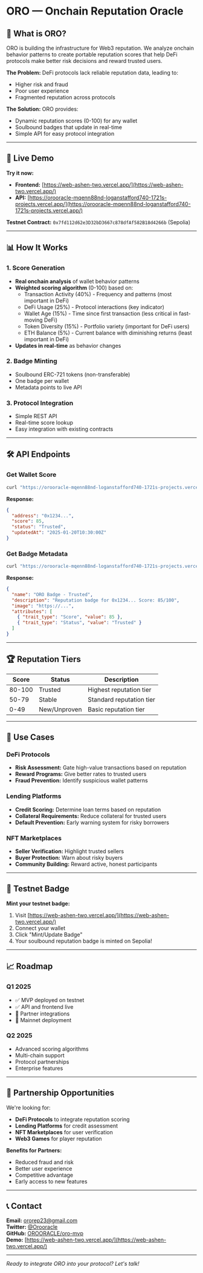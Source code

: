 # ORO — Onchain Reputation Oracle

## 🎯 What is ORO?

ORO is building the infrastructure for Web3 reputation. We analyze onchain behavior patterns to create portable reputation scores that help DeFi protocols make better risk decisions and reward trusted users.

**The Problem:** DeFi protocols lack reliable reputation data, leading to:
- Higher risk and fraud
- Poor user experience
- Fragmented reputation across protocols

**The Solution:** ORO provides:
- Dynamic reputation scores (0-100) for any wallet
- Soulbound badges that update in real-time
- Simple API for easy protocol integration

---

## 🚀 Live Demo

**Try it now:**
- **Frontend:** [https://web-ashen-two.vercel.app/](https://web-ashen-two.vercel.app/)
- **API:** [https://orooracle-mqenn88nd-loganstafford740-1721s-projects.vercel.app/](https://orooracle-mqenn88nd-loganstafford740-1721s-projects.vercel.app/)

**Testnet Contract:** `0x7fd112d62e3D32bD3667c878dfAf582B18d4266b` (Sepolia)

---

## 📊 How It Works

### 1. Score Generation
- **Real onchain analysis** of wallet behavior patterns
- **Weighted scoring algorithm** (0-100) based on:
  - Transaction Activity (40%) - Frequency and patterns (most important in DeFi)
  - DeFi Usage (25%) - Protocol interactions (key indicator)
  - Wallet Age (15%) - Time since first transaction (less critical in fast-moving DeFi)
  - Token Diversity (15%) - Portfolio variety (important for DeFi users)
  - ETH Balance (5%) - Current balance with diminishing returns (least important in DeFi)
- **Updates in real-time** as behavior changes

### 2. Badge Minting
- Soulbound ERC-721 tokens (non-transferable)
- One badge per wallet
- Metadata points to live API

### 3. Protocol Integration
- Simple REST API
- Real-time score lookup
- Easy integration with existing contracts

---

## 🛠️ API Endpoints

### Get Wallet Score
```bash
curl "https://orooracle-mqenn88nd-loganstafford740-1721s-projects.vercel.app/score/0x1234..."
```

**Response:**
```json
{
  "address": "0x1234...",
  "score": 85,
  "status": "Trusted",
  "updatedAt": "2025-01-20T10:30:00Z"
}
```

### Get Badge Metadata
```bash
curl "https://orooracle-mqenn88nd-loganstafford740-1721s-projects.vercel.app/metadata/0x1234....json"
```

**Response:**
```json
{
  "name": "ORO Badge - Trusted",
  "description": "Reputation badge for 0x1234... Score: 85/100",
  "image": "https://...",
  "attributes": [
    { "trait_type": "Score", "value": 85 },
    { "trait_type": "Status", "value": "Trusted" }
  ]
}
```

---

## 🏆 Reputation Tiers

| Score | Status | Description |
|-------|--------|-------------|
| 80-100 | Trusted | Highest reputation tier |
| 50-79 | Stable | Standard reputation tier |
| 0-49 | New/Unproven | Basic reputation tier |

---

## 💼 Use Cases

### DeFi Protocols
- **Risk Assessment:** Gate high-value transactions based on reputation
- **Reward Programs:** Give better rates to trusted users
- **Fraud Prevention:** Identify suspicious wallet patterns

### Lending Platforms
- **Credit Scoring:** Determine loan terms based on reputation
- **Collateral Requirements:** Reduce collateral for trusted users
- **Default Prevention:** Early warning system for risky borrowers

### NFT Marketplaces
- **Seller Verification:** Highlight trusted sellers
- **Buyer Protection:** Warn about risky buyers
- **Community Building:** Reward active, honest participants

---

## 🎯 Testnet Badge

**Mint your testnet badge:**
1. Visit [https://web-ashen-two.vercel.app/](https://web-ashen-two.vercel.app/)
2. Connect your wallet
3. Click "Mint/Update Badge"
4. Your soulbound reputation badge is minted on Sepolia!

---

## 📈 Roadmap

### Q1 2025
- ✅ MVP deployed on testnet
- ✅ API and frontend live
- 🔄 Partner integrations
- 🔄 Mainnet deployment

### Q2 2025
- Advanced scoring algorithms
- Multi-chain support
- Protocol partnerships
- Enterprise features

---

## 🤝 Partnership Opportunities

We're looking for:
- **DeFi Protocols** to integrate reputation scoring
- **Lending Platforms** for credit assessment
- **NFT Marketplaces** for user verification
- **Web3 Games** for player reputation

**Benefits for Partners:**
- Reduced fraud and risk
- Better user experience
- Competitive advantage
- Early access to new features

---

## 📞 Contact

**Email:** ororep23@gmail.com  
**Twitter:** [@Orooracle](https://x.com/Orooracle)  
**GitHub:** [OROORACLE/oro-mvp](https://github.com/OROORACLE/oro-mvp)  
**Demo:** [https://web-ashen-two.vercel.app/](https://web-ashen-two.vercel.app/)

---

*Ready to integrate ORO into your protocol? Let's talk!*
